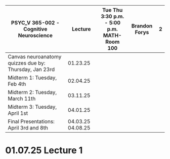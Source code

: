 | PSYC_V 365-002 - Cognitive Neuroscience | Lecture | Tue Thu <br>3:30 p.m. - 5:00 p.m. <br>MATH-Room 100 | Brandon Forys | 2   |
| --------------------------------------- | ------- | --------------------------------------------------- | ------------- | --- |
Canvas neuroanatomy quizzes due by: Thursday, Jan 23rd | 01.23.25
Midterm 1: Tuesday, Feb 4th | 02.04.25
Midterm 2: Tuesday, March 11th | 03.11.25
Midterm 3: Tuesday, April 1st | 04.01.25
Final Presentations: April 3rd and 8th | 04.03.25 04.08.25



# 01.07.25 Lecture 1

